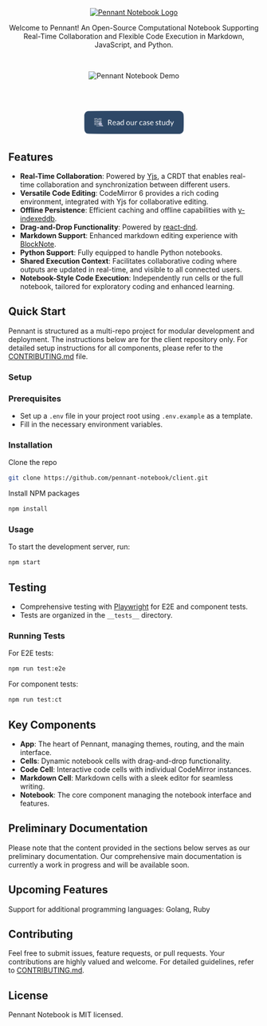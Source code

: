 <p align="center">
  <a href="https://trypennant.com">
    <img src="https://pennant-notebook.github.io/images/logo/logo-name-horizontal-purple.png" alt="Pennant Notebook Logo" width="300"/>
  </a>
</p>
<p align="center">
 Welcome to Pennant! An Open-Source Computational Notebook Supporting Real-Time Collaboration and Flexible Code Execution in Markdown, JavaScript, and Python.
</p>
<br />
<p align="center">
  <img src="https://pennant-notebook.github.io/images/11-opening-notebook-gif.gif" alt="Pennant Notebook Demo" width="500" />
</p>
<br />
<br />
<p align="center">
  <a href="https://pennant-notebook.github.io/" target="_blank">
    <img src="public/read-our-case-study.png" alt="Read Our Case Study" width="200" />
  </a>
</p>

## Features

- **Real-Time Collaboration**: Powered by [Yjs](https://github.com/yjs/yjs), a CRDT that enables real-time collaboration and synchronization between different users.
- **Versatile Code Editing**: CodeMirror 6 provides a rich coding environment, integrated with Yjs for collaborative editing.
- **Offline Persistence**: Efficient caching and offline capabilities with [y-indexeddb](https://github.com/yjs/y-indexeddb).
- **Drag-and-Drop Functionality**: Powered by [react-dnd](https://github.com/react-dnd/react-dnd).
- **Markdown Support**: Enhanced markdown editing experience with [BlockNote](https://github.com/TypeCellOS/BlockNote).
- **Python Support**: Fully equipped to handle Python notebooks.
- **Shared Execution Context**: Facilitates collaborative coding where outputs are updated in real-time, and visible to all connected users.
- **Notebook-Style Code Execution**: Independently run cells or the full notebook, tailored for exploratory coding and enhanced learning.

## Quick Start

Pennant is structured as a multi-repo project for modular development and deployment. The instructions below are for the client repository only. For detailed setup instructions for all components, please refer to the [CONTRIBUTING.md](CONTRIBUTING.md) file.

### Setup

### Prerequisites

- Set up a `.env` file in your project root using `.env.example` as a template.
- Fill in the necessary environment variables.

### Installation

Clone the repo

```bash
git clone https://github.com/pennant-notebook/client.git
```

Install NPM packages

```bash
npm install
```

### Usage

To start the development server, run:

```bash
npm start
```

## Testing

- Comprehensive testing with [Playwright](https://playwright.dev/) for E2E and component tests.
- Tests are organized in the `__tests__` directory.

### Running Tests

For E2E tests:

```bash
npm run test:e2e
```

For component tests:

```bash
npm run test:ct
```

## Key Components

- **App**: The heart of Pennant, managing themes, routing, and the main interface.
- **Cells**: Dynamic notebook cells with drag-and-drop functionality.
- **Code Cell**: Interactive code cells with individual CodeMirror instances.
- **Markdown Cell**: Markdown cells with a sleek editor for seamless writing.
- **Notebook**: The core component managing the notebook interface and features.


## Preliminary Documentation

Please note that the content provided in the sections below serves as our preliminary documentation. Our comprehensive main documentation is currently a work in progress and will be available soon.

## Upcoming Features

Support for additional programming languages: Golang, Ruby

## Contributing

Feel free to submit issues, feature requests, or pull requests. Your contributions are highly valued and welcome. For detailed guidelines, refer to [CONTRIBUTING.md](CONTRIBUTING.md).

## License

Pennant Notebook is MIT licensed.

